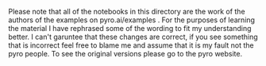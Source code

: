 Please note that all of the notebooks in this directory are the work of the authors of the examples on pyro.ai/examples . For the purposes of learning the material I have rephrased some of the wording to fit my understanding better. I can't garuntee that these changes are correct, if you see something that is incorrect feel free to blame me and assume that it is my fault not the pyro people. To see the original versions please go to the pyro website.